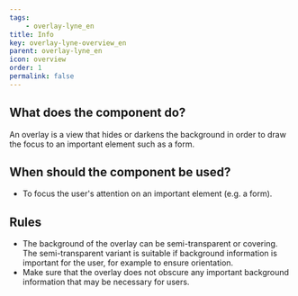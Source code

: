 ```yaml
---
tags: 
    - overlay-lyne_en
title: Info
key: overlay-lyne-overview_en
parent: overlay-lyne_en
icon: overview
order: 1
permalink: false
---
```


## What does the component do?
An overlay is a view that hides or darkens the background in order to draw the focus to an important element such as a form.

## When should the component be used?
* To focus the user's attention on an important element (e.g. a form).

## Rules
* The background of the overlay can be semi-transparent or covering. The semi-transparent variant is suitable if background information is important for the user, for example to ensure orientation.
* Make sure that the overlay does not obscure any important background information that may be necessary for users.